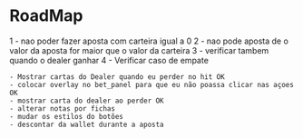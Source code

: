 # RoadMap

1 - nao poder fazer aposta com carteira igual  a 0
2 - nao pode aposta de o valor da aposta for maior que o valor da carteira
3 - verificar tambem quando o dealer ganhar
4 - Verificar caso de empate


    - Mostrar cartas do Dealer quando eu perder no hit OK
    - colocar overlay no bet_panel para que eu não poassa clicar nas açoes OK
    - mostrar carta do dealer ao perder OK
    - alterar notas por fichas 
    - mudar os estilos do botões
    - descontar da wallet durante a aposta 
